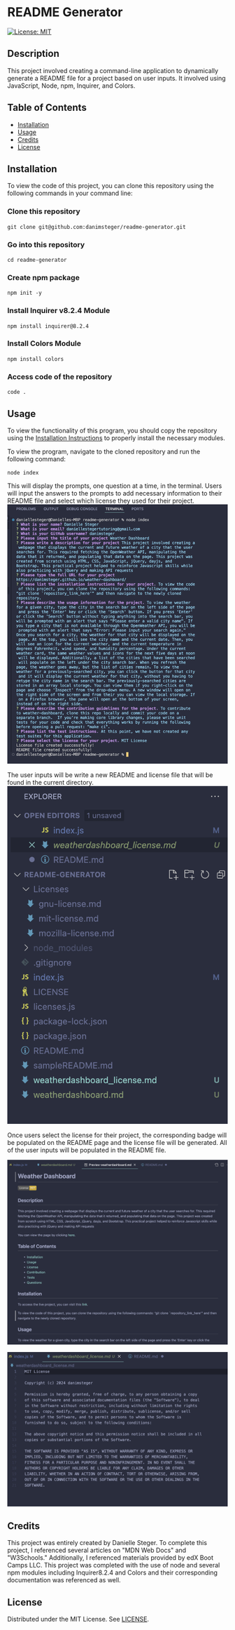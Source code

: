 # README Generator

[![License: MIT](https://img.shields.io/badge/License-MIT-yellow.svg)](https://opensource.org/licenses/MIT)

## Description

This project involved creating a command-line application to dynamically generate a README file for a project based on user inputs. It involved using JavaScript, Node, npm, Inquirer, and Colors.

## Table of Contents

- [Installation](#installation)
- [Usage](#usage)
- [Credits](#credits)
- [License](#license)

## Installation

To view the code of this project, you can clone this repository using the following commands in your command line:

### Clone this repository

```
git clone git@github.com:danimsteger/readme-generator.git
```

### Go into this repository

```
cd readme-generator
```

### Create npm package

```
npm init -y
```

### Install Inquirer v8.2.4 Module

```
npm install inquirer@8.2.4
```

### Install Colors Module

```
npm install colors
```

### Access code of the repository

```
code .
```

## Usage

To view the functionality of this program, you should copy the repository using the [Installation Instructions](#installation) to properly install the necessary modules.

To view the program, navigate to the cloned repository and run the following command:

```
node index
```

This will display the prompts, one question at a time, in the terminal. Users will input the answers to the prompts to add necessary information to their README file and select which license they used for their project.
![Sample view of terminal with completed prompts](/assets/images/terminal.png)

The user inputs will be write a new README and license file that will be found in the current directory.
![Sample view of the created files](/assets/images/files.png)

Once users select the license for their project, the corresponding badge will be populated on the README page and the license file will be generated. All of the user inputs will be populated in the README file.

![Sample view of a generated README in preview](/assets/images/generated-readme.png)

![Sample view of the generated License](/assets/images/license-file.png)

## Credits

This project was entirely created by Danielle Steger. To complete this project, I referenced several articles on "MDN Web Docs" and "W3Schools." Additionally, I referenced materials provided by edX Boot Camps LLC. This project was completed with the use of node and several npm modules including Inquirer8.2.4 and Colors and their corresponding documentation was referenced as well.

## License

Distributed under the MIT License. See [LICENSE](/LICENSE).
